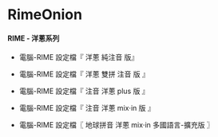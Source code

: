# RimeOnion
#### RIME - 洋蔥系列

* 電腦-RIME 設定檔『 洋蔥 純注音 版』

* 電腦-RIME 設定檔『 洋蔥 雙拼 注音 版 』

* 電腦-RIME 設定檔『 注音 洋蔥 plus 版 』

* 電腦-RIME 設定檔『 注音 洋蔥 mix‧in 版 』

* 電腦-RIME 設定檔〖 地球拼音 洋蔥 mix‧in 多國語言-擴充版 〗

